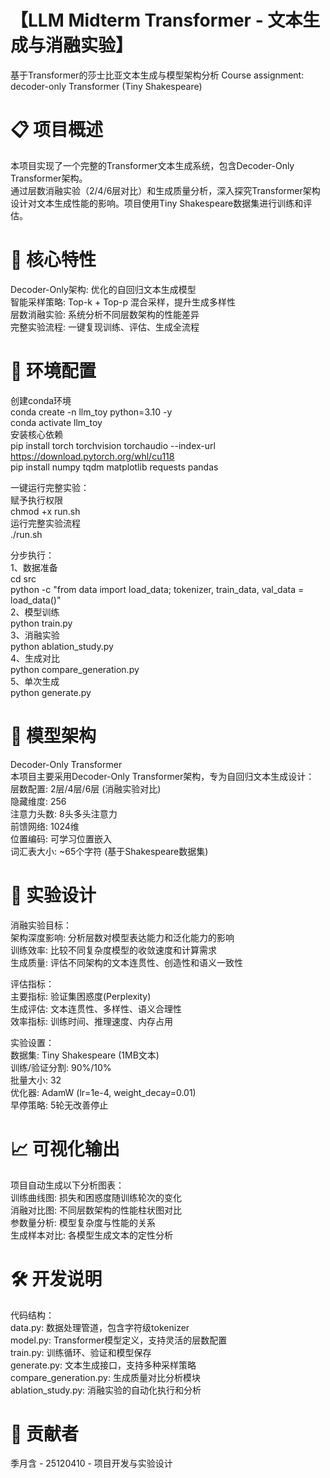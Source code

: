 # 【LLM Midterm Transformer - 文本生成与消融实验】
基于Transformer的莎士比亚文本生成与模型架构分析
Course assignment: decoder-only Transformer (Tiny Shakespeare)

# 📋 项目概述
本项目实现了一个完整的Transformer文本生成系统，包含Decoder-Only Transformer架构。  
通过层数消融实验（2/4/6层对比）和生成质量分析，深入探究Transformer架构设计对文本生成性能的影响。项目使用Tiny Shakespeare数据集进行训练和评估。

# 🎯 核心特性
Decoder-Only架构: 优化的自回归文本生成模型  
智能采样策略: Top-k + Top-p 混合采样，提升生成多样性  
层数消融实验: 系统分析不同层数架构的性能差异  
完整实验流程: 一键复现训练、评估、生成全流程  

# 🚀 环境配置
创建conda环境  
conda create -n llm_toy python=3.10 -y  
conda activate llm_toy  
安装核心依赖  
pip install torch torchvision torchaudio --index-url https://download.pytorch.org/whl/cu118  
pip install numpy tqdm matplotlib requests pandas  

一键运行完整实验：  
赋予执行权限  
chmod +x run.sh  
运行完整实验流程  
./run.sh  

分步执行：  
1、数据准备  
cd src  
python -c "from data import load_data; tokenizer, train_data, val_data = load_data()"  
2、模型训练  
python train.py  
3、消融实验  
python ablation_study.py  
4、生成对比  
python compare_generation.py  
5、单次生成  
python generate.py  

# 🧠 模型架构
Decoder-Only Transformer  
本项目主要采用Decoder-Only Transformer架构，专为自回归文本生成设计：  
层数配置: 2层/4层/6层 (消融实验对比)  
隐藏维度: 256  
注意力头数: 8头多头注意力  
前馈网络: 1024维  
位置编码: 可学习位置嵌入  
词汇表大小: ~65个字符 (基于Shakespeare数据集)  

# 🔬 实验设计
消融实验目标：  
架构深度影响: 分析层数对模型表达能力和泛化能力的影响  
训练效率: 比较不同复杂度模型的收敛速度和计算需求  
生成质量: 评估不同架构的文本连贯性、创造性和语义一致性  

评估指标：  
主要指标: 验证集困惑度(Perplexity)  
生成评估: 文本连贯性、多样性、语义合理性  
效率指标: 训练时间、推理速度、内存占用  

实验设置：  
数据集: Tiny Shakespeare (1MB文本)  
训练/验证分割: 90%/10%  
批量大小: 32  
优化器: AdamW (lr=1e-4, weight_decay=0.01)  
早停策略: 5轮无改善停止  

# 📈 可视化输出
项目自动生成以下分析图表：  
训练曲线图: 损失和困惑度随训练轮次的变化  
消融对比图: 不同层数架构的性能柱状图对比  
参数量分析: 模型复杂度与性能的关系  
生成样本对比: 各模型生成文本的定性分析  

# 🛠️ 开发说明
代码结构：  
data.py: 数据处理管道，包含字符级tokenizer  
model.py: Transformer模型定义，支持灵活的层数配置  
train.py: 训练循环、验证和模型保存  
generate.py: 文本生成接口，支持多种采样策略  
compare_generation.py: 生成质量对比分析模块  
ablation_study.py: 消融实验的自动化执行和分析  

# 👥 贡献者
季月含 - 25120410 - 项目开发与实验设计
